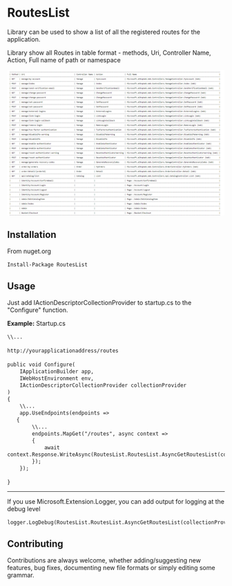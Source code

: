 # RoutesList

Library can be used to show a list of all the registered routes for the application.

Library show all Routes in table format - methods, Uri, Controller Name, Action, Full name of path or namespace

<img src="Screenshots1.png" />

## Installation

From nuget.org
```
Install-Package RoutesList 
```


## Usage 

Just add IActionDescriptorCollectionProvider to startup.cs to the "Configure" function.

<b>Example:</b>
Startup.cs 
```
\\...

http://yourapplicationaddress/routes

public void Configure(
	IApplicationBuilder app,
	IWebHostEnvironment env,
	IActionDescriptorCollectionProvider collectionProvider
)
{
	\\...
	app.UseEndpoints(endpoints =>
   {
		\\...
		endpoints.MapGet("/routes", async context =>
		{
			await context.Response.WriteAsync(RoutesList.RoutesList.AsyncGetRoutesList(collectionProvider).Result.ToString());
		});
	}); 
	
}
```

<hr>

If you use Microsoft.Extension.Logger, you can add output for logging at the debug level
```
logger.LogDebug(RoutesList.RoutesList.AsyncGetRoutesList(collectionProvider).Result.ToString());
```

## Contributing
Contributions are always welcome, whether adding/suggesting new features, bug fixes, documenting new file formats or simply editing some grammar.